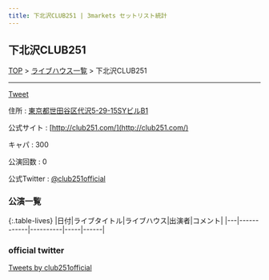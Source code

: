 ```yaml
---
title: 下北沢CLUB251 | 3markets セットリスト統計
---
```

## 下北沢CLUB251

[TOP](/setlist/) > [ライブハウス一覧](livehouses.html) > 下北沢CLUB251

___

<a href="https://twitter.com/share?ref_src=twsrc%5Etfw" data-text="3markets[ ]セットリスト > 下北沢CLUB251" class="twitter-share-button" data-via="3markets" data-hashtags="3markets" data-related="3markets" data-show-count="false">Tweet</a>

住所
:    <a href="https://www.google.co.jp/maps/search/%E6%9D%B1%E4%BA%AC%E9%83%BD%E4%B8%96%E7%94%B0%E8%B0%B7%E5%8C%BA%E4%BB%A3%E6%B2%A25-29-15SY%E3%83%93%E3%83%ABB1" rel="noopener noreferrer" target="_blank">東京都世田谷区代沢5-29-15SYビルB1</a>

公式サイト
:    [http://club251.com/](http://club251.com/)

キャパ
:    300

公演回数
: 0


公式Twitter
: <a href="https://twitter.com/club251official">@club251official</a>


### 公演一覧

{:.table-lives}
|日付|ライブタイトル|ライブハウス|出演者|コメント|
|---|------------|----------|-----|------|




### official twitter

<a class="twitter-timeline" href="https://twitter.com/club251official?ref_src=twsrc%5Etfw">Tweets by club251official</a> <script async src="https://platform.twitter.com/widgets.js" charset="utf-8"></script>


<script async src="https://platform.twitter.com/widgets.js" charset="utf-8"></script>